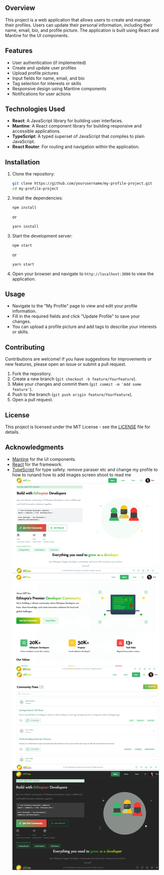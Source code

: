 ## Overview

This project is a web application that allows users to create and manage their profiles. Users can update their personal information, including their name, email, bio, and profile picture. The application is built using React and Mantine for the UI components.

## Features

- User authentication (if implemented)
- Create and update user profiles
- Upload profile pictures
- Input fields for name, email, and bio
- Tag selection for interests or skills
- Responsive design using Mantine components
- Notifications for user actions

## Technologies Used

- **React**: A JavaScript library for building user interfaces.
- **Mantine**: A React component library for building responsive and accessible applications.
- **TypeScript**: A typed superset of JavaScript that compiles to plain JavaScript.
- **React Router**: For routing and navigation within the application.

## Installation

1. Clone the repository:

   ```bash
   git clone https://github.com/yourusername/my-profile-project.git
   cd my-profile-project
   ```

2. Install the dependencies:

   ```bash
   npm install
   ```

   or

   ```bash
   yarn install
   ```

3. Start the development server:

   ```bash
   npm start
   ```

   or

   ```bash
   yarn start
   ```

4. Open your browser and navigate to `http://localhost:3000` to view the application.

## Usage

- Navigate to the "My Profile" page to view and edit your profile information.
- Fill in the required fields and click "Update Profile" to save your changes.
- You can upload a profile picture and add tags to describe your interests or skills.

## Contributing

Contributions are welcome! If you have suggestions for improvements or new features, please open an issue or submit a pull request.

1. Fork the repository.
2. Create a new branch (`git checkout -b feature/YourFeature`).
3. Make your changes and commit them (`git commit -m 'Add some feature'`).
4. Push to the branch (`git push origin feature/YourFeature`).
5. Open a pull request.

## License

This project is licensed under the MIT License - see the [LICENSE](LICENSE) file for details.

## Acknowledgments

- [Mantine](https://mantine.dev/) for the UI components.
- [React](https://reactjs.org/) for the framework.
- [TypeScript](https://www.typescriptlang.org/) for type safety. remove paraser etc and change my profile to how to runand how to add images screen shoot to read me 
![Screenshot 1](public/screen_shoot/screen1.png)
![Screenshot 2](public/screen_shoot/screen2.png)
![Screenshot 3](public/screen_shoot/screen3.png)
![Screenshot 4](public/screen_shoot/screen4.png)
